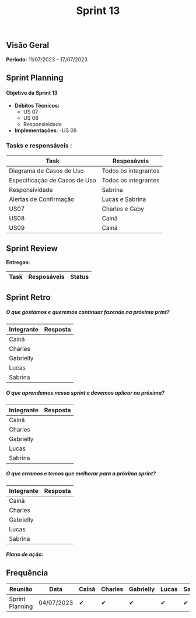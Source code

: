 <h1 align="center"><b>Sprint 13</b></h1>

<br>

## Visão Geral

**Período:** 11/07/2023 - 17/07/2023 <br>


## Sprint Planning

#### Objetivo da Sprint 13
- **Débitos Técnicos:**
    - US 07
    - US 08
    - Responsividade
- **Implementações:**
    -US 09
    


### Tasks e responsáveis :

|                **Task**                 |    **Resposáveis**    | 
|-----------------------------------------|-----------------------|
| Diagrama de Casos de Uso | Todos os integrantes |
| Especificação de Casos de Uso | Todos os integrantes |
| Responsividade| Sabrina |
| Alertas de Confirmação | Lucas e Sabrina |
| US07 | Charles e Gaby |
| US08 | Cainã  |
| US09 | Cainã  |

## Sprint Review

**Entregas:**

|             **Task**                 |    **Resposáveis**    |     **Status**   |
|--------------------------------------|-----------------------| ---------------- |



## Sprint Retro

##### O que gostamos e queremos continuar fazendo na próxima print?
|**Integrante**|**Resposta**|
|--------------|------------|
| Cainã        | | 
| Charles      |       |
| Gabrielly    |   |
| Lucas        |       |
| Sabrina      |        |

##### O que aprendemos nessa sprint e devemos aplicar na próxima?
|**Integrante**|**Resposta**|
|--------------|------------|
| Cainã        |  |
| Charles      |       |
| Gabrielly    |       |
| Lucas        |       |
| Sabrina      |     |

##### O que erramos e temos que melhorar para a próxima sprint?
|**Integrante**|**Resposta**|
|--------------|------------|
| Cainã        |  | 
| Charles      |   |
| Gabrielly    |       |
| Lucas        |           |
| Sabrina      |   |


##### **Plano de ação:**


## Frequência

|  **Reunião**   |    **Data**    |**Cainã**| **Charles** | **Gabrielly** | **Lucas** | **Sabrina** |
|----------------|----------------| ------- |-------------|---------------|-----------|-------------|
|Sprint Planning |  04/07/2023    |   ✔     |     ✔      |      ✔     |     ✔     |     ✔      |


